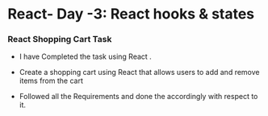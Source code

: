 # React- Day -3: React hooks & states
### React Shopping Cart Task

- I have Completed the task using React .

- Create a shopping cart using React that allows users to add and remove items from the cart   

- Followed all the Requirements and done the accordingly with respect to it.
